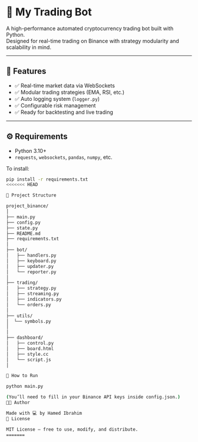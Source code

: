 # 🧠 My Trading Bot

A high-performance automated cryptocurrency trading bot built with Python.  
Designed for real-time trading on Binance with strategy modularity and scalability in mind.

---

## 🚀 Features

- ✅ Real-time market data via WebSockets
- ✅ Modular trading strategies (EMA, RSI, etc.)
- ✅ Auto logging system (`logger.py`)
- ✅ Configurable risk management
- ✅ Ready for backtesting and live trading

---

## ⚙️ Requirements

- Python 3.10+
- `requests`, `websockets`, `pandas`, `numpy`, etc.

To install:
```bash
pip install -r requirements.txt
<<<<<<< HEAD

📂 Project Structure

project_binance/
│
├── main.py
├── config.py
├── state.py
├── README.md
├── requirements.txt
│
├── bot/
│   ├── handlers.py
│   ├── keyboard.py
│   ├── updater.py
│   └── reporter.py
│
├── trading/
│   ├── strategy.py
│   ├── streaming.py
│   ├── indicators.py
│   └── orders.py
│
├── utils/
│  └── symbols.py
│
│
├── dashboard/
│   ├── control.py
│   ├── board.html
│   ├── style.cc
│   └── script.js
│

🧪 How to Run

python main.py

(You’ll need to fill in your Binance API keys inside config.json.)
👨‍💻 Author

Made with 💻 by Hamed Ibrahim
📜 License

MIT License – free to use, modify, and distribute.
=======